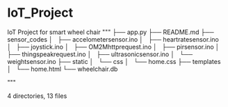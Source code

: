 # IoT_Project

IoT Project for smart wheel chair
"""
├── app.py
├── README.md
├── sensor_codes
│   ├── accelometersensor.ino
│   ├── heartratesensor.ino
│   ├── joystick.ino
│   ├── OM2Mhttprequest.ino
│   ├── pirsensor.ino
│   ├── thingspeakrequest.ino
│   ├── ultrasonicsensor.ino
│   └── weightsensor.ino
├── static
│   └── css
│       └── home.css
├── templates
│   └── home.html
└── wheelchair.db

"""

4 directories, 13 files
